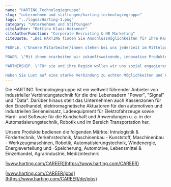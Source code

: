 ```yaml
---
name: "HARTING Technologiegruppe"
slug: "unternehmen-und-stiftungen/harting-technologiegruppe"
logo: "../logos/Harting-1.png"
category: "Unternehmen und Stiftungen"
citeAuthor: "Bettina Klaas-Heisener"
citeAuthorFunction: "Corporate Recruiting & HR Marketing"
citeQuote: "„Bei HARTING finden Sie Anschlussmöglichkeiten für Ihre Karriere in den MINT-Fachbereichen als Auszubildende, Studierende, Berufseinsteiger/innen und Berufserfahrene. Unser Leitspruch in der Zusammenarbeit mit unseren Mitarbeiter/innen lautet: PEOPLE. POWER. PARTNERSHIP. Er steht für:

PEOPLE. \"Unsere Mitarbeiter/innen stehen bei uns jederzeit im Mittelpunkt.\"

POWER. \"Mit ihnen erarbeiten wir zukunftsweisende, innovative Produkte für globale Märkte.\"

PARTNERSHIP. \"Für sie und ihre Region wollen wir uns sozial engagieren und gemeinsam Sorge tragen.\"

Haben Sie Lust auf eine starke Verbindung zu echten Möglichkeiten und Perspektiven? Dann werden Sie Teil der großen HARTING Familie.”"
---
```


Die HARTING Technologiegruppe ist ein weltweit führender Anbieter von industrieller Verbindungstechnik für die drei Lebensadern "Power", "Signal" und "Data". Darüber hinaus stellt das Unternehmen auch Kassenzonen für den Einzelhandel, elektromagnetische Aktuatoren für den automotiven und industriellen Serieneinsatz, Ladeequipment für Elektrofahrzeuge sowie Hard- und Software für die Kundschaft und Anwendungen u. a. in der Automatisierungstechnik, Robotik und im Bereich Transportation her.

Unsere Produkte bedienen die folgenden Märkte: Intralogistik & Fördertechnik, Verkehrstechnik, Maschinenbau - Kunststoff, Maschinenbau - Werkzeugmaschinen, Robotik, Automatisierungstechnik, Windenergie, Energieverteilung und -Speicherung, Automotive, Lebensmittel & Einzelhandel, Agrarindustrie, Medizintechnik

[www.harting.com/CAREER](https://www.harting.com/CAREER)

[www.harting.com/CAREER/jobs](https://www.harting.com/CAREER/de/jobs)
